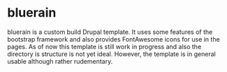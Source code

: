 # bluerain
bluerain is a custom build Drupal template. It uses some features of the bootstrap framework and also provides FontAwesome icons for use in the pages.
As of now this template is still work in progress and also the directory is structure is not yet ideal. However, the template is in general usable although rather rudementary.
